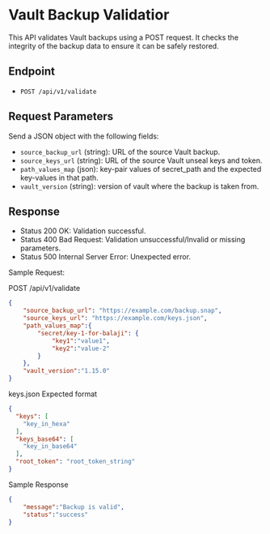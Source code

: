 # Vault Backup Validatior

This API validates Vault backups using a POST request. It checks the integrity of the backup data to ensure it can be safely restored.

## Endpoint

- `POST /api/v1/validate`

## Request Parameters

Send a JSON object with the following fields:

- `source_backup_url` (string): URL of the source Vault backup.
- `source_keys_url` (string): URL of the source Vault unseal keys and token.
- `path_values_map` (json): key-pair values of secret_path and the expected key-values in that path.
- `vault_version` (string): version of vault where the backup is taken from.
## Response

- Status 200 OK: Validation successful.
- Status 400 Bad Request: Validation unsuccessful/Invalid or missing parameters.
- Status 500 Internal Server Error: Unexpected error.

Sample Request:

POST /api/v1/validate

```json
{
    "source_backup_url": "https://example.com/backup.snap",
    "source_keys_url": "https://example.com/keys.json",
    "path_values_map":{
        "secret/key-1-for-balaji": {
            "key1":"value1",
            "key2":"value-2"
        }
    },
    "vault_version":"1.15.0"
}
```

keys.json Expected format

```json
{
  "keys": [
    "key_in_hexa"
  ],
  "keys_base64": [
    "key_in_base64"
  ],
  "root_token": "root_token_string"
}
```

Sample Response

```json
{
    "message":"Backup is valid",
    "status":"success"
}
```
